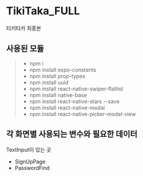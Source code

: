 # TikiTaka_FULL

티키타카 최종본

## 사용된 모듈

> - npm i
> - npm install expo-constants
> - npm install prop-types
> - npm install uuid
> - npm install react-native-swiper-flatlist
> - npm install native-base
> - npm install react-native-stars --save
> - npm install react-native-modal
> - npm install react-native-picker-modal-view

<!-- > - npm install react-native-action-button --save -->

## 각 화면별 사용되는 변수와 필요한 데이터

TextInput이 있는 곳

- SignUpPage
- PasswordFind
